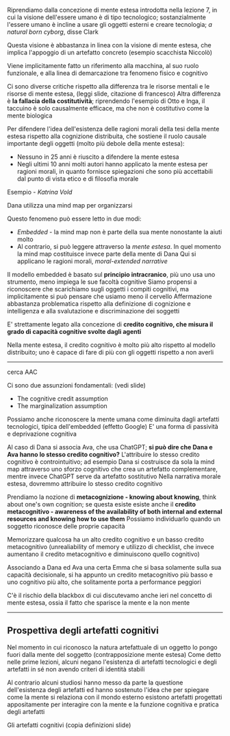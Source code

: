 Riprendiamo dalla concezione di mente estesa introdotta nella lezione 7, in cui la visione dell'essere umano è di tipo tecnologico; sostanzialmente l'essere umano è incline a usare gli oggetti esterni e creare tecnologia; *a natural born cyborg*, disse Clark

Questa visione è abbastanza in linea con la visione di mente estesa, che implica l'appoggio di un artefatto concreto (esempio scacchista Niccolò)

Viene implicitamente fatto un riferimento alla macchina, al suo ruolo funzionale, e alla linea di demarcazione tra fenomeno fisico e cognitivo

Ci sono diverse critiche rispetto alla differenza tra le risorse mentali e le risorse di mente estesa, (leggi slide, citazione di francesco)
Altra differenza è **la fallacia della costitutività**; riprendendo l'esempio di Otto e Inga, il taccuino è solo causalmente efficace, ma che non è costitutivo come la mente biologica

Per difendere l'idea dell'esistenza delle ragioni morali della tesi della mente estesa rispetto alla cognizione distribuita, che sostiene il ruolo causale importante degli oggetti (molto più debole della mente estesa):
* Nessuno in 25 anni è riuscito a difendere la mente estesa
* Negli ultimi 10 anni molti autori hanno applicato la mente estesa per ragioni morali, in quanto fornisce spiegazioni che sono più accettabili dal punto di vista etico e di filosofia morale

Esempio - *Katrina Vold* 

Dana utilizza una mind map per organizzarsi

Questo fenomeno può essere letto in due modi:
* *Embedded* - la mind map non è parte della sua mente nonostante la aiuti molto
* Al contrario, si può leggere attraverso la *mente estesa*. In quel momento la mind map costituisce invece parte della mente di Dana
Qui si applicano le ragioni morali, *moral-extended narrative*

Il modello embedded è basato sul **principio intracranico**, più uno usa uno strumento, meno impiega le sue facoltà cognitive
Siamo propensi a riconoscere che scarichiamo sugli oggetti i compiti cognitivi, ma implicitamente si può pensare che usiamo meno il cervello
Affermazione abbastanza problematica rispetto alla definizione di cognizione e intelligenza e alla svalutazione e discriminazione dei soggetti

E' strettamente legato alla concezione di **credito cognitivo, che misura il grado di capacità cognitive svolte dagli agenti**

Nella mente estesa, il credito cognitivo è molto più alto rispetto al modello distribuito; uno è capace di fare di più con gli oggetti rispetto a non averli

----------------------

cerca AAC

Ci sono due assunzioni fondamentali: (vedi slide)
* The cognitive credit assumption
* The marginalization assumption

Possiamo anche riconoscere la mente umana come diminuita dagli artefatti tecnologici, tipica dell'embedded (effetto Google)
E' una forma di passività e deprivazione cognitiva

Al caso di Dana si associa Ava, che usa ChatGPT; **si può dire che Dana e Ava hanno lo stesso credito cognitivo?**
L'attribuire lo stesso credito cognitivo è controintuitivo; ad esempio Dana si costruisce da sola la mind map attraverso uno sforzo cognitivo che crea un artefatto complementare, mentre invece ChatGPT serve da artefatto sostitutivo
Nella narrativa morale estesa, dovremmo attribuire lo stesso credito cognitivo

Prendiamo la nozione di **metacognizione - knowing about knowing**, think about one's own cognition; se questa esiste esiste anche il **credito metacognitivo - awareness of the availability of both internal and external resources and knowing how to use them** 
Possiamo individuarlo quando un soggetto riconosce delle proprie capacità

Memorizzare qualcosa ha un alto credito cognitivo e un basso credito metacognitivo (unrealiability of memory e utilizzo di checklist, che invece aumentano il credito metacognitivo e diminuiscono quello cognitivo)

Associando a Dana ed Ava una certa Emma che si basa solamente sulla sua capacità decisionale, si ha appunto un credito metacognitivo più basso e uno cognitivo più alto, che solitamente porta a performance peggiori 

C'è il rischio della blackbox di cui discutevamo anche ieri nel concetto di mente estesa, ossia il fatto che sparisce la mente e la non mente

------------
## Prospettiva degli artefatti cognitivi

Nel momento in cui riconosco la natura artefattuale di un oggetto lo pongo fuori dalla mente del soggetto (contrapposizione mente estesa)
Come detto nelle prime lezioni, alcuni negano l'esistenza di artefatti tecnologici e degli artefatti in sé non avendo criteri di identità stabili

Al contrario alcuni studiosi hanno messo da parte la questione dell'esistenza degli artefatti ed hanno sostenuto l'idea che per spiegare come la mente si relaziona con il mondo esterno esistono artefatti progettati appositamente per interagire con la mente e la funzione cognitiva e pratica degli artefatti

Gli artefatti cognitivi (copia definizioni slide)







